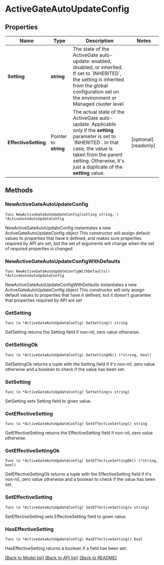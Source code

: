 # ActiveGateAutoUpdateConfig

## Properties

Name | Type | Description | Notes
------------ | ------------- | ------------- | -------------
**Setting** | **string** | The state of the ActiveGate auto-update: enabled, disabled, or inherited.   If set to &#x60;INHERITED&#x60;, the setting is inherited from the global configuration set on the environment or Managed cluster level. | 
**EffectiveSetting** | Pointer to **string** | The actual state of the ActiveGate auto-update.   Applicable only if the **setting** parameter is set to &#x60;INHERITED&#x60;. In that case, the value is taken from the parent setting. Otherwise, it&#39;s just a duplicate of the **setting** value. | [optional] [readonly] 

## Methods

### NewActiveGateAutoUpdateConfig

`func NewActiveGateAutoUpdateConfig(setting string, ) *ActiveGateAutoUpdateConfig`

NewActiveGateAutoUpdateConfig instantiates a new ActiveGateAutoUpdateConfig object
This constructor will assign default values to properties that have it defined,
and makes sure properties required by API are set, but the set of arguments
will change when the set of required properties is changed

### NewActiveGateAutoUpdateConfigWithDefaults

`func NewActiveGateAutoUpdateConfigWithDefaults() *ActiveGateAutoUpdateConfig`

NewActiveGateAutoUpdateConfigWithDefaults instantiates a new ActiveGateAutoUpdateConfig object
This constructor will only assign default values to properties that have it defined,
but it doesn't guarantee that properties required by API are set

### GetSetting

`func (o *ActiveGateAutoUpdateConfig) GetSetting() string`

GetSetting returns the Setting field if non-nil, zero value otherwise.

### GetSettingOk

`func (o *ActiveGateAutoUpdateConfig) GetSettingOk() (*string, bool)`

GetSettingOk returns a tuple with the Setting field if it's non-nil, zero value otherwise
and a boolean to check if the value has been set.

### SetSetting

`func (o *ActiveGateAutoUpdateConfig) SetSetting(v string)`

SetSetting sets Setting field to given value.


### GetEffectiveSetting

`func (o *ActiveGateAutoUpdateConfig) GetEffectiveSetting() string`

GetEffectiveSetting returns the EffectiveSetting field if non-nil, zero value otherwise.

### GetEffectiveSettingOk

`func (o *ActiveGateAutoUpdateConfig) GetEffectiveSettingOk() (*string, bool)`

GetEffectiveSettingOk returns a tuple with the EffectiveSetting field if it's non-nil, zero value otherwise
and a boolean to check if the value has been set.

### SetEffectiveSetting

`func (o *ActiveGateAutoUpdateConfig) SetEffectiveSetting(v string)`

SetEffectiveSetting sets EffectiveSetting field to given value.

### HasEffectiveSetting

`func (o *ActiveGateAutoUpdateConfig) HasEffectiveSetting() bool`

HasEffectiveSetting returns a boolean if a field has been set.


[[Back to Model list]](../README.md#documentation-for-models) [[Back to API list]](../README.md#documentation-for-api-endpoints) [[Back to README]](../README.md)


